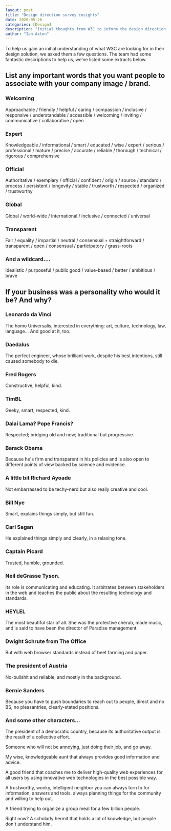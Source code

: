 ```yaml
---
layout: post
title: "Design direction survey insights"
date: 2020-05-26
categories: [Design]
description: "Initial thoughts from W3C to inform the design direction."
author: "Ian Axton"
---
```


To help us gain an initial understanding of what W3C are looking for in their design solution, we asked them a few questions. The team had some fantastic descriptions to help us, we’ve listed some extracts below.

## List any important words that you want people to associate with your company image / brand.

### Welcoming

Approachable / friendly / helpful  / caring / compassion / inclusive / responsive / understandable / accessible / welcoming / inviting / communicative / collaborative / open

### Expert

Knowledgeable / informational / smart / educated / wise / expert / serious / professional / mature / precise / accurate / reliable / thorough / technical / rigorous / comprehensive

### Official

Authoritative / exemplary / official / confident / origin / source / standard / process / persistent / longevity / stable / trustworth / respected / organized / trustworthy

### Global

Global / world-wide / international / inclusive / connected / universal

### Transparent

Fair / equality / impartial / neutral / consensual + straightforward / transparent / open / consensual / participatory / grass-roots

### And a wildcard….

Idealistic / purposeful / public good / value-based / better / ambitious / brave

## If your business was a personality who would it be? And why?

### Leonardo da Vinci

The homo Universalis, interested in everything: art, culture, technology, law, language... And good at it, too.

### Daedalus

The perfect engineer, whose brilliant work, despite his best intentions, still caused somebody to die.

### Fred Rogers

Constructive, helpful, kind.

### TimBL

Geeky, smart, respected, kind.

### Dalai Lama? Pope Francis?

Respected; bridging old and new; traditional but progressive.

### Barack Obama 

Because he's firm and transparent in his policies and is also open to different points of view backed by science and evidence.

### A little bit Richard Ayoade

Not embarrassed to be techy-nerd but also really creative and cool. 

### Bill Nye 

Smart, explains things simply, but still fun.

### Carl Sagan

He explained things simply and clearly, in a relaxing tone. 

### Captain Picard

Trusted, humble, grounded.

### Neil deGrasse Tyson. 

Its role is communicating and educating. It arbitrates between stakeholders in the web and teaches the public about the resulting technology and standards.

### HEYLEL

The most beautiful star of all. She was the protective cherub, made music, and is said to have been the director of Paradise management.

### Dwight Schrute from The Office

But with web browser standards instead of beet farming and paper. 

### The president of Austria

No-bullshit and reliable, and mostly in the background. 

### Bernie Sanders

Because you have to push boundaries to reach out to people, direct and no BS, no pleasantries, clearly-stated positions.

### And some other characters...

The president of a democratic country, because its authoritative output is the result of a collective effort. 

Someone who will not be annoying, just doing their job, and go away. 

My wise, knowledgeable aunt that always provides good information and advice. 

A good friend that coaches me to deliver high-quality web experiences for all users by using innovative web technologies in the best possible way. 

A trustworthy, wonky, intelligent neighbor you can always turn to for information, answers and tools. always planning things for the community and willing to help out. 

A friend trying to organize a group meal for a few billion people. 

Right now? A scholarly hermit that holds a lot of knowledge, but people don't understand him.
